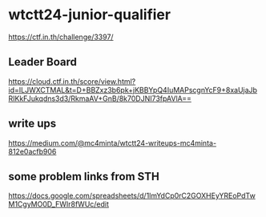# wtctt24-junior-qualifier
https://ctf.in.th/challenge/3397/
## Leader Board
https://cloud.ctf.in.th/score/view.html?id=ILJWXCTMAL&t=D+BBZxz3b6pk+jKBBYpQ4IuMAPscgnYcF9+8xaUjaJbRIKkFJukqdns3d3/RkmaAV+GnB/8k70DJNI73fpAVlA==
## write ups 
https://medium.com/@mc4minta/wtctt24-writeups-mc4minta-812e0acfb906

## some problem links from STH
https://docs.google.com/spreadsheets/d/1lmYdCp0rC2GOXHEyYREoPdTwM1CgyMO0D_FWIr8fWUc/edit
